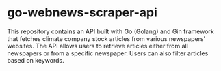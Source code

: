 # go-webnews-scraper-api
This repository contains an API built with Go (Golang) and Gin framework that fetches climate company stock articles from various newspapers' websites. The API allows users to retrieve articles either from all newspapers or from a specific newspaper. Users can also filter articles based on keywords.

